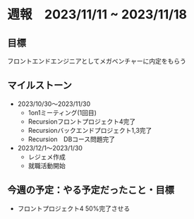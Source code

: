 # 週報　2023/11/11 ~ 2023/11/18

## 目標
フロントエンドエンジニアとしてメガベンチャーに内定をもらう


## マイルストーン
- 2023/10/30〜2023/11/30
    - 1on1ミーティング(1回目)
    - Recursionフロントプロジェクト4完了
    - Recursionバックエンドプロジェクト1,3完了
    - Recursion　DBコース問題完了
- 2023/12/1〜2023/1/30
    - レジェメ作成
    - 就職活動開始


## 今週の予定：やる予定だったこと・目標
- フロントプロジェクト4 50%完了させる
